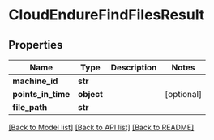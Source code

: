# CloudEndureFindFilesResult

## Properties
Name | Type | Description | Notes
------------ | ------------- | ------------- | -------------
**machine_id** | **str** |  |
**points_in_time** | **object** |  | [optional]
**file_path** | **str** |  |

[[Back to Model list]](API_README.md#documentation-for-models) [[Back to API list]](API_README.md#documentation-for-api-endpoints) [[Back to README]](API_README.md)

